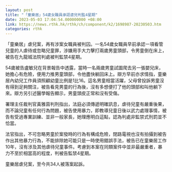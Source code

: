 ```yaml
---
layout: post
title: "「童樂居」54歲女職員承認虐兒判監4星期"
date: 2023-05-03 17:04:54.000000000 +08:00
link: https://news.rthk.hk/rthk/ch/component/k2/1698987-20230503.htm
categories: rthk
---
```


「童樂居」虐兒案，再有涉案女職員被判囚。一名54歲女職員早前承認一項看管兒童的人虐待或忽略兒童罪，涉嫌用手大力擊打兩歲男童頭部，令男童倒在床上，被告在九龍城法院判處被判監禁4星期。

54歲被告盧敏兒在背景報告中透露，當時一名兩歲男童試圖爬去另一張嬰兒床，她擔心有危險，便用力推男童頭部，令他盡快躺回床上。辯方早前亦求情指，童樂居內幼兒工作員須照顧幼童比例是1比16。這名男童相當活躍，父母曾投訴男童沒有得到足夠關注，被告看見男童的行為後，沒有多想便打了他的頭部和叫他躺下來。辯方另引述醫學報告顯示，男童頭皮正常和沒有受傷。

署理主任裁判官黃雅茵判刑指出，法庭必須傳遞明確訊息，虐待兒童有嚴重後果，而不論兒童有任何行為問題，被告使用暴力，即教導兒童日後以武力處理事情，被告有受過專業訓練、並非一般家長，她理應明白這點，認為判處非監禁式刑罰並不恰當。

法官指出，不可忽略男童於案發時的行為有構成危險，閉路電視也沒有拍攝到被告作出其他暴力行為，不能排除她可能只是一時使用錯誤手法，被告已在童樂居工作10年，沒有涉及其他虐待兒童事件。考慮到本案在同類案件中並非最嚴重者，暴力不至於相當高的程度，判被告監禁4星期。

童樂居虐兒案，至今共34人被落案起訴。
